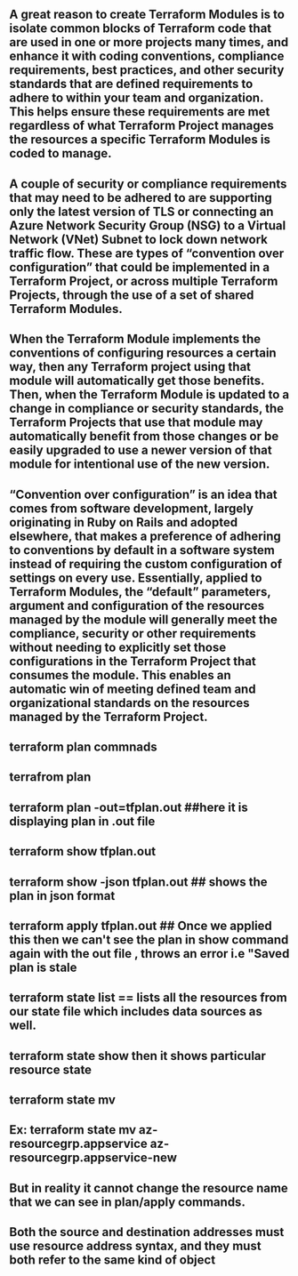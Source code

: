 ## A great reason to create Terraform Modules is to isolate common blocks of Terraform code that are used in one or more projects many times, and enhance it with coding conventions, compliance requirements, best practices, and other security standards that are defined requirements to adhere to within your team and organization. This helps ensure these requirements are met regardless of what Terraform Project manages the resources a specific Terraform Modules is coded to manage. 

## A couple of security or compliance requirements that may need to be adhered to are supporting only the latest version of TLS or connecting an Azure Network Security Group (NSG) to a Virtual Network (VNet) Subnet to lock down network traffic flow. These are types of “convention over configuration” that could be implemented in a Terraform Project, or across multiple Terraform Projects, through the use of a set of shared Terraform Modules.

## When the Terraform Module implements the conventions of configuring resources a certain way, then any Terraform project using that module will automatically get those benefits. Then, when the Terraform Module is updated to a change in compliance or security standards, the Terraform Projects that use that module may automatically benefit from those changes or be easily upgraded to use a newer version of that module for intentional use of the new version.

## “Convention over configuration” is an idea that comes from software development, largely originating in Ruby on Rails and adopted elsewhere, that makes a preference of adhering to conventions by default in a software system instead of requiring the custom configuration of settings on every use. Essentially, applied to Terraform Modules, the “default” parameters, argument and configuration of the resources managed by the module will generally meet the compliance, security or other requirements without needing to explicitly set those configurations in the Terraform Project that consumes the module. This enables an automatic win of meeting defined team and organizational standards on the resources managed by the Terraform Project. 

## terraform plan commnads
## terrafrom plan
## terraform plan -out=tfplan.out ##here it is displaying plan in .out file
## terraform show tfplan.out
## terraform show -json tfplan.out ## shows the plan in json format 
## terraform apply tfplan.out  ## Once we applied this then we can't see the plan in show command again with the out file , throws an error i.e "Saved plan is stale

## terraform state list == lists all the resources from our state file which includes data sources as well.

## terraform state show <resource name from the list> then it shows particular resource state

## terraform state mv <Source-resource> <Destination-resource>
## Ex: terraform state mv az-resourcegrp.appservice  az-resourcegrp.appservice-new
## But in reality it cannot change the resource name that we can see in plan/apply commands.
## Both the source and destination addresses must use resource address syntax, and they must both refer to the same kind of object
